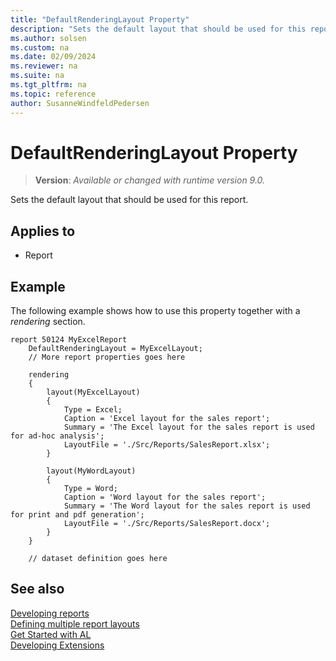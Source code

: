 ```yaml
---
title: "DefaultRenderingLayout Property"
description: "Sets the default layout that should be used for this report."
ms.author: solsen
ms.custom: na
ms.date: 02/09/2024
ms.reviewer: na
ms.suite: na
ms.tgt_pltfrm: na
ms.topic: reference
author: SusanneWindfeldPedersen
---
```

[//]: # (START>DO_NOT_EDIT)
[//]: # (IMPORTANT:Do not edit any of the content between here and the END>DO_NOT_EDIT.)
[//]: # (Any modifications should be made in the .xml files in the ModernDev repo.)
# DefaultRenderingLayout Property
> **Version**: _Available or changed with runtime version 9.0._

Sets the default layout that should be used for this report.

## Applies to
-   Report

[//]: # (IMPORTANT: END>DO_NOT_EDIT)

## Example

The following example shows how to use this property together with a *rendering* section.

```AL
report 50124 MyExcelReport
    DefaultRenderingLayout = MyExcelLayout; 
    // More report properties goes here

    rendering
    {
        layout(MyExcelLayout) 
        {
            Type = Excel; 
            Caption = 'Excel layout for the sales report'; 
            Summary = 'The Excel layout for the sales report is used for ad-hoc analysis';
            LayoutFile = './Src/Reports/SalesReport.xlsx'; 
        }

        layout(MyWordLayout) 
        {
            Type = Word; 
            Caption = 'Word layout for the sales report'; 
            Summary = 'The Word layout for the sales report is used for print and pdf generation';
            LayoutFile = './Src/Reports/SalesReport.docx'; 
        }        
    }

    // dataset definition goes here
```

## See also

[Developing reports](../devenv-reports.md)  
[Defining multiple report layouts](../devenv-multiple-report-layouts.md)  
[Get Started with AL](../devenv-get-started.md)  
[Developing Extensions](../devenv-dev-overview.md)  